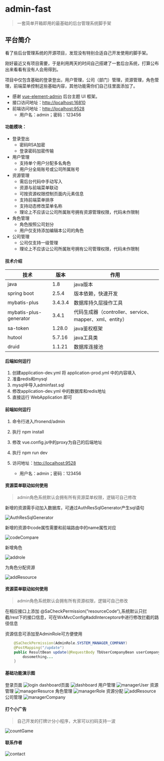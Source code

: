 # admin-fast

> 一套简单开箱即用的最基础的后台管理系统脚手架

## 平台简介

看了些后台管理系统的开源项目，发现没有特别合适自己开发使用的脚手架。

刚好最近又有项目需要，于是利用两天的时间自己搭建了一套后台系统，打算公布出来看看有没有人会用得到。

项目中仅包含基础的登录登出，用户管理，公司（部门）管理，资源管理，角色管理，前端菜单控制这些基础内容，其他功能需你们自己往里面添加了。



* 感谢 [vue-element-admin](https://github.com/PanJiaChen/vue-element-admin) 后台主题 UI 框架。
* 接口访问地址：[http://localhost:16810](http://localhost:16810/doc.html)
* 前端访问地址：[http://localhost:9528](http://localhost:9528)
    * 用户名：admin；密码：123456



#### 功能模块：

- 登录登出
  - 密码RSA加密
  - 登录密码加密传输
- 用户管理
  - 支持单个用户分配多名角色
  - 用户分全局账号或公司所属账号
- 资源管理
  - 需后台代码中手动写入
  - 资源与前端菜单联动
  - 可按资源权限控制页面内元素信息
  - 支持前端菜单排序
  - 支持动态修改菜单名称
  - 理论上不应该让公司所属账号拥有资源管理权限，代码未作限制
- 角色管理
  - 角色按照公司划分
  - 用户仅支持添加编辑本公司的角色
- 公司管理
  - 公司仅支持一级管理
  - 理论上不应该让公司所属账号拥有公司管理权限，代码未作限制



#### 技术介绍

| 技术                   | 版本    | 作用                                                   |
| ---------------------- | ------- | ------------------------------------------------------ |
| java                   | 1.8     | java版本                                               |
| spring boot            | 2.5.4   | 版本依赖，快速开发                                     |
| mybatis-plus           | 3.4.3.4 | 数据库持久层操作工具                                   |
| mybatis-plus-generator | 3.4.1   | 代码生成器（controller、service、mapper、xml、entity） |
| sa-token               | 1.28.0  | java鉴权框架                                           |
| hutool                 | 5.7.16  | java工具类                                             |
| druid                  | 1.1.21  | 数据库连接池                                           |



#### 后端如何运行

1. 创建application-dev.yml 将 application-prod.yml 中的内容填入
2. 准备redis和mysql
3. mysql中导入adminfast.sql
4. 修改application-dev.yml 中的数据库和redis地址
5. 直接运行 WebApplication 即可

#### 前端如何运行

1. 命令行进入/fronend/admin
2. 执行 npm install
3. 修改 vue.config.js中的proxy为自己的后端地址
4. 执行 npm run dev
5. 访问地址：[http://localhost:9528](http://localhost:9528)
   
   * 用户名：admin；密码：123456
   
   

#### 资源菜单联动如何使用

> admin角色系统默认会拥有所有资源菜单权限，逻辑可自己修改

新增的资源需手动加入数据库，可通过AuthResSqlGenerator产生sql语句

![AuthResSqlGenerator](doc/img/AuthResSqlGenerator.png)

新增的资源中code属性需要和前端路由中的name属性对应

![codeCompare](doc/img/codeCompare.png)

新增角色

![addrole](doc/img/addrole.png)

为角色分配资源

![addResource](doc/img/addResource.png)



#### 资源菜单联动如何使用
> admin角色系统默认会拥有所有资源权限，逻辑可自己修改

在相应接口上添加 @SaCheckPermission(”resourceCode“),系统默认只拦截/rest下的接口信息，可在WxMvcConfig#addInterceptors中进行修改拦截的路径信息

资源信息可添加至AdminRole可方便使用

```java
    @SaCheckPermission(AdminRole.SYSTEM_MANAGER_COMPANY)
    @PostMapping("/update")
    public ResultBean update(@RequestBody TbUserCompanyBean userCompanyBean){
        dosomething...
    }
```



#### 基础功能演示图

登录页面
![login](doc/img/login.png)
dashboard页面
![dashboard](doc/img/dashboard.png)
用户管理
![managerUser](doc/img/managerUser.png)
资源管理
![managerResurce](doc/img/managerResurce.png)
角色管理
![managerRole](doc/img/managerRole.png)
资源分配
![addResource](doc/img/addResource.png)
公司管理
![managerCompany](doc/img/managerCompany.png)
#### 打个小广告
> 自己开发的打牌计分小程序，大家可以扫码支持一波

![countGame](doc/img/countGame.png)

#### 联系作者
![contact](doc/img/contact.png)
